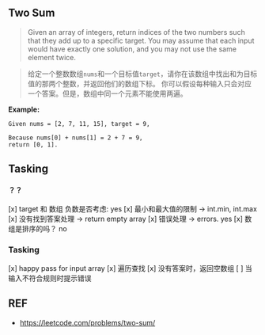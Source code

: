 ## Two Sum

> Given an array of integers, return indices of the two numbers such that they add up to a specific target.
> You may assume that each input would have exactly one solution, and you may not use the same element twice.

> 给定一个整数数组`nums`和一个目标值`target`，请你在该数组中找出和为目标值的那两个整数，并返回他们的数组下标。
> 你可以假设每种输入只会对应一个答案。但是，数组中同一个元素不能使用两遍。

**Example:**

```
Given nums = [2, 7, 11, 15], target = 9,

Because nums[0] + nums[1] = 2 + 7 = 9,
return [0, 1].
```

## Tasking

#### ？？

[x] target 和 数组 负数是否考虑: yes
[x] 最小和最大值的限制 -> int.min, int.max
[x] 没有找到答案处理 -> return empty array
[x] 错误处理 -> errors. yes
[x] 数组是排序的吗？ no

### Tasking

[x] happy pass for input array
[x] 遍历查找
[x] 没有答案时，返回空数组
[ ] 当输入不符合规则时提示错误

## REF

- https://leetcode.com/problems/two-sum/

